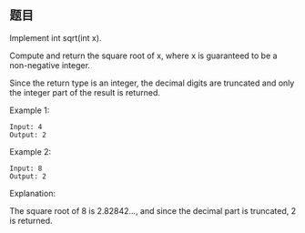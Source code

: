 ## 题目

Implement int sqrt(int x).

Compute and return the square root of x, where x is guaranteed to be a non-negative integer.

Since the return type is an integer, the decimal digits are truncated and only the integer part of the result is returned.

Example 1:

```
Input: 4
Output: 2
```

Example 2:

```
Input: 8
Output: 2
```

Explanation: 

The square root of 8 is 2.82842..., and since  the decimal part is truncated, 2 is returned.

